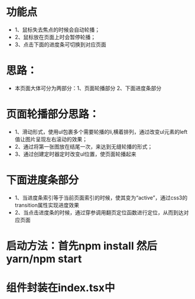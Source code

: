 # 功能点
 - 1、鼠标失去焦点的时候会自动轮播；
 - 2、鼠标放在页面上时会暂停轮播；
 - 3、点击下面的进度条可切换到对应页面
 
# 思路：
  - 本页面大体可分为两部分：1、页面轮播部分 2、下面进度条部分

# 页面轮播部分思路：
  - 1、滑动形式，使用ul包裹多个需要轮播的li,横着排列，通过改变ul元素的left值让图片呈现左右滚动的效果；
  - 2、通过将第一张图放在结尾一次，来达到无缝轮播的形式；
  - 3、通过创建定时器定时改变ul位置，使页面轮播起来

# 下面进度条部分
  - 1、当进度条索引等于当前页面索引的时候，使其变为“active”，通过css3的transition属性实现进度效果
  - 2、当点击进度条的时候，通过穿参调用翻页定位函数进行定位，从而到达对应页面


# 启动方法：首先npm install  然后 yarn/npm start
# 组件封装在index.tsx中